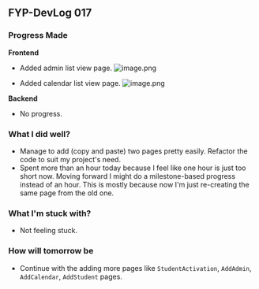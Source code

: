 ## FYP-DevLog 017

### Progress Made
**Frontend**
+ Added admin list view page. ![image.png](https://cdn.hashnode.com/res/hashnode/image/upload/v1600948570143/U_89duIRT.png)

+ Added calendar list view page. ![image.png](https://cdn.hashnode.com/res/hashnode/image/upload/v1600948558064/6HITCsC-C.png)

**Backend**
+ No progress.

### What I did well?
+ Manage to add (copy and paste) two pages pretty easily. Refactor the code to suit my project's need.
+ Spent more than an hour today because I feel like one hour is just too short now. Moving forward I might do a milestone-based progress instead of an hour. This is mostly because now I'm just re-creating the same page from the old one.

### What I'm stuck with?
+ Not feeling stuck.

### How will tomorrow be
+ Continue with the adding more pages like `StudentActivation`, `AddAdmin`, `AddCalendar`, `AddStudent` pages.